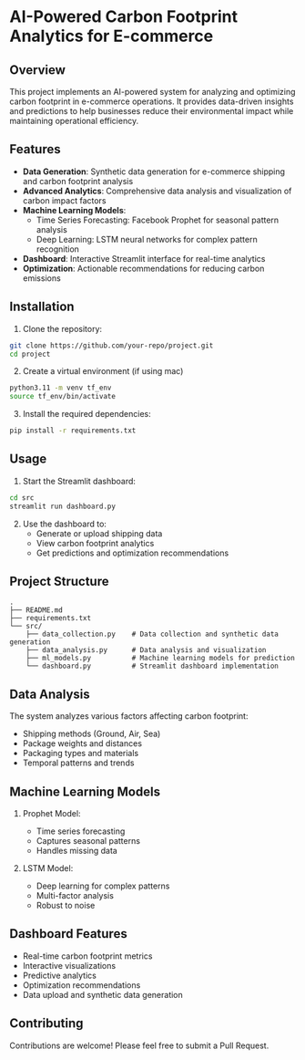 # AI-Powered Carbon Footprint Analytics for E-commerce

## Overview
This project implements an AI-powered system for analyzing and optimizing carbon footprint in e-commerce operations. It provides data-driven insights and predictions to help businesses reduce their environmental impact while maintaining operational efficiency.

## Features
- **Data Generation**: Synthetic data generation for e-commerce shipping and carbon footprint analysis
- **Advanced Analytics**: Comprehensive data analysis and visualization of carbon impact factors
- **Machine Learning Models**:
  - Time Series Forecasting: Facebook Prophet for seasonal pattern analysis
  - Deep Learning: LSTM neural networks for complex pattern recognition
- **Dashboard**: Interactive Streamlit interface for real-time analytics
- **Optimization**: Actionable recommendations for reducing carbon emissions

## Installation
1. Clone the repository:
```bash
git clone https://github.com/your-repo/project.git
cd project
```

2. Create a virtual environment (if using mac)

```bash
python3.11 -m venv tf_env
source tf_env/bin/activate
```

3. Install the required dependencies:

```bash
pip install -r requirements.txt
```

## Usage

1. Start the Streamlit dashboard:

```bash
cd src
streamlit run dashboard.py
```

2. Use the dashboard to:
   - Generate or upload shipping data
   - View carbon footprint analytics
   - Get predictions and optimization recommendations

## Project Structure

```
.
├── README.md
├── requirements.txt
└── src/
    ├── data_collection.py    # Data collection and synthetic data generation
    ├── data_analysis.py      # Data analysis and visualization
    ├── ml_models.py          # Machine learning models for prediction
    └── dashboard.py          # Streamlit dashboard implementation
```

## Data Analysis

The system analyzes various factors affecting carbon footprint:
- Shipping methods (Ground, Air, Sea)
- Package weights and distances
- Packaging types and materials
- Temporal patterns and trends

## Machine Learning Models

1. Prophet Model:
   - Time series forecasting
   - Captures seasonal patterns
   - Handles missing data

2. LSTM Model:
   - Deep learning for complex patterns
   - Multi-factor analysis
   - Robust to noise

## Dashboard Features

- Real-time carbon footprint metrics
- Interactive visualizations
- Predictive analytics
- Optimization recommendations
- Data upload and synthetic data generation

## Contributing

Contributions are welcome! Please feel free to submit a Pull Request.
